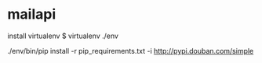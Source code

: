 # mailapi
install virtualenv
$ virtualenv ./env

./env/bin/pip install -r pip_requirements.txt -i http://pypi.douban.com/simple

